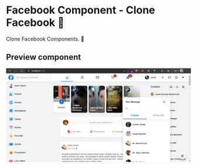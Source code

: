 
# Facebook Component - Clone Facebook :blue_heart:

Clone Facebook Components. :busts_in_silhouette:


## Preview component 

![preview image](./preview.PNG)

